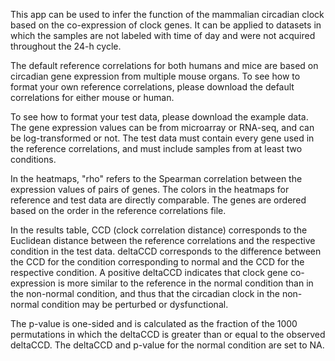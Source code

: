 This app can be used to infer the function of the mammalian circadian clock based on the co-expression of clock genes. It can be applied to datasets in which the samples are not labeled with time of day and were not acquired throughout the 24-h cycle.

The default reference correlations for both humans and mice are based on circadian gene expression from multiple mouse organs. To see how to format your own reference correlations, please download the default correlations for either mouse or human.

To see how to format your test data, please download the example data. The gene expression values can be from microarray or RNA-seq, and can be log-transformed or not. The test data must contain every gene used in the reference correlations, and must include samples from at least two conditions.

In the heatmaps, "rho" refers to the Spearman correlation between the expression values of pairs of genes. The colors in the heatmaps for reference and test data are directly comparable. The genes are ordered based on the order in the reference correlations file.

In the results table, CCD (clock correlation distance) corresponds to the Euclidean distance between the reference correlations and the respective condition in the test data. deltaCCD corresponds to the difference between the CCD for the condition corresponding to normal and the CCD for the respective condition. A positive deltaCCD indicates that clock gene co-expression is more similar to the reference in the normal condition than in the non-normal condition, and thus that the circadian clock in the non-normal condition may be perturbed or dysfunctional.

The p-value is one-sided and is calculated as the fraction of the 1000 permutations in which the deltaCCD is greater than or equal to the observed deltaCCD. The deltaCCD and p-value for the normal condition are set to NA.
